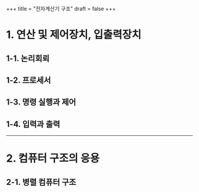 +++
title = "전자계산기 구조"
draft = false
+++
# 1. 연산 및 제어장치, 입출력장치
## 1-1. 논리회뢰
## 1-2. 프로세서
## 1-3. 명령 실행과 제어
## 1-4. 입력과 출력

---
# 2. 컴퓨터 구조의 응용
## 2-1. 병렬 컴퓨터 구조
